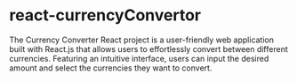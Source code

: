 # react-currencyConvertor
The Currency Converter React project is a user-friendly web application built with React.js that allows users to effortlessly convert between different currencies. Featuring an intuitive interface, users can input the desired amount and select the currencies they want to convert.
